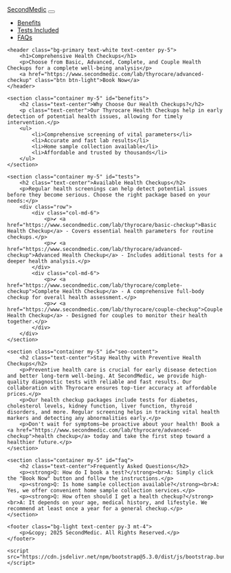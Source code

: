 
<html lang="en">
<head>
    <meta charset="UTF-8">
    <meta name="viewport" content="width=device-width, initial-scale=1.0">
    <title>Basic, Advanced, Complete, and Couple Health Checkups - SecondMedic</title>
    <meta name="description" content="Book your Basic Checkup, Advanced Checkup, Complete Checkup, or Couple Checkup with Thyrocare at SecondMedic. Get comprehensive health analysis with fast and reliable results.">
    <meta name="keywords" content="Basic Checkup, Advanced Checkup, Complete Checkup, Couple Checkup, Full Body Checkup, Preventive Health Tests, SecondMedic, Thyrocare Packages, Affordable Health Tests">
    <meta name="author" content="SecondMedic">
    <link rel="stylesheet" href="style.css">
    <link rel="stylesheet" href="https://cdnjs.cloudflare.com/ajax/libs/font-awesome/6.0.0/css/all.min.css">
    <link rel="stylesheet" href="https://cdn.jsdelivr.net/npm/bootstrap@5.3.0/dist/css/bootstrap.min.css">
</head>
<body>
    <nav class="navbar navbar-expand-lg navbar-light bg-light">
        <div class="container">
            <a class="navbar-brand" href="https://www.secondmedic.com/">SecondMedic</a>
            <button class="navbar-toggler" type="button" data-bs-toggle="collapse" data-bs-target="#navbarNav">
                <span class="navbar-toggler-icon"></span>
            </button>
            <div class="collapse navbar-collapse" id="navbarNav">
                <ul class="navbar-nav ms-auto">
                    <li class="nav-item"><a class="nav-link" href="#benefits">Benefits</a></li>
                    <li class="nav-item"><a class="nav-link" href="#tests">Tests Included</a></li>
                    <li class="nav-item"><a class="nav-link" href="#faq">FAQs</a></li>
                </ul>
            </div>
        </div>
    </nav>

    <header class="bg-primary text-white text-center py-5">
        <h1>Comprehensive Health Checkups</h1>
        <p>Choose from Basic, Advanced, Complete, and Couple Health Checkups for a complete well-being analysis</p>
        <a href="https://www.secondmedic.com/lab/thyrocare/advanced-checkup" class="btn btn-light">Book Now</a>
    </header>

    <section class="container my-5" id="benefits">
        <h2 class="text-center">Why Choose Our Health Checkups?</h2>
        <p class="text-center">Our Thyrocare Health Checkups help in early detection of potential health issues, allowing for timely intervention.</p>
        <ul>
            <li>Comprehensive screening of vital parameters</li>
            <li>Accurate and fast lab results</li>
            <li>Home sample collection available</li>
            <li>Affordable and trusted by thousands</li>
        </ul>
    </section>

    <section class="container my-5" id="tests">
        <h2 class="text-center">Available Health Checkups</h2>
        <p>Regular health screenings can help detect potential issues before they become serious. Choose the right package based on your needs:</p>
        <div class="row">
            <div class="col-md-6">
                <p>✔ <a href="https://www.secondmedic.com/lab/thyrocare/basic-checkup">Basic Health Checkup</a> - Covers essential health parameters for routine checkups.</p>
                <p>✔ <a href="https://www.secondmedic.com/lab/thyrocare/advanced-checkup">Advanced Health Checkup</a> - Includes additional tests for a deeper health analysis.</p>
            </div>
            <div class="col-md-6">
                <p>✔ <a href="https://www.secondmedic.com/lab/thyrocare/complete-checkup">Complete Health Checkup</a> - A comprehensive full-body checkup for overall health assessment.</p>
                <p>✔ <a href="https://www.secondmedic.com/lab/thyrocare/couple-checkup">Couple Health Checkup</a> - Designed for couples to monitor their health together.</p>
            </div>
        </div>
    </section>

    <section class="container my-5" id="seo-content">
        <h2 class="text-center">Stay Healthy with Preventive Health Checkups</h2>
        <p>Preventive health care is crucial for early disease detection and better long-term well-being. At SecondMedic, we provide high-quality diagnostic tests with reliable and fast results. Our collaboration with Thyrocare ensures top-tier accuracy at affordable prices.</p>
        <p>Our health checkup packages include tests for diabetes, cholesterol levels, kidney function, liver function, thyroid disorders, and more. Regular screening helps in tracking vital health markers and detecting any abnormalities early.</p>
        <p>Don't wait for symptoms—be proactive about your health! Book a <a href="https://www.secondmedic.com/lab/thyrocare/advanced-checkup">health checkup</a> today and take the first step toward a healthier future.</p>
    </section>

    <section class="container my-5" id="faq">
        <h2 class="text-center">Frequently Asked Questions</h2>
        <p><strong>Q: How do I book a test?</strong><br>A: Simply click the "Book Now" button and follow the instructions.</p>
        <p><strong>Q: Is home sample collection available?</strong><br>A: Yes, we offer convenient home sample collection services.</p>
        <p><strong>Q: How often should I get a health checkup?</strong><br>A: It depends on your age, medical history, and lifestyle. We recommend at least once a year for a general checkup.</p>
    </section>

    <footer class="bg-light text-center py-3 mt-4">
        <p>&copy; 2025 SecondMedic. All Rights Reserved.</p>
    </footer>

    <script src="https://cdn.jsdelivr.net/npm/bootstrap@5.3.0/dist/js/bootstrap.bundle.min.js"></script>
</body>
</html>
